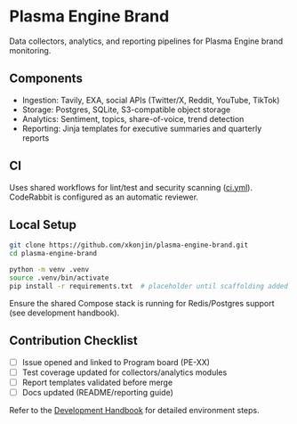 # Plasma Engine Brand

Data collectors, analytics, and reporting pipelines for Plasma Engine brand monitoring.

## Components

- Ingestion: Tavily, EXA, social APIs (Twitter/X, Reddit, YouTube, TikTok)
- Storage: Postgres, SQLite, S3-compatible object storage
- Analytics: Sentiment, topics, share-of-voice, trend detection
- Reporting: Jinja templates for executive summaries and quarterly reports

## CI

Uses shared workflows for lint/test and security scanning ([ci.yml](.github/workflows/ci.yml)). CodeRabbit is configured as an automatic reviewer.

## Local Setup

```bash
git clone https://github.com/xkonjin/plasma-engine-brand.git
cd plasma-engine-brand

python -m venv .venv
source .venv/bin/activate
pip install -r requirements.txt  # placeholder until scaffolding added
```

Ensure the shared Compose stack is running for Redis/Postgres support (see development handbook).

## Contribution Checklist

- [ ] Issue opened and linked to Program board (PE-XX)
- [ ] Test coverage updated for collectors/analytics modules
- [ ] Report templates validated before merge
- [ ] Docs updated (README/reporting guide)

Refer to the [Development Handbook](../plasma-engine-shared/docs/development-handbook.md) for detailed environment steps.
